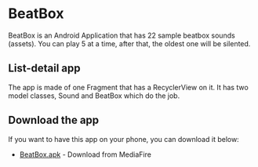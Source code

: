 # BeatBox

BeatBox is an Android Application that has 22 sample beatbox sounds (assets). You can play 5 at a time, after that,
the oldest one will be silented.

## List-detail app

The app is made of one Fragment that has a RecyclerView on it. It has two model classes, Sound and BeatBox which
do the job.

## Download the app

If you want to have this app on your phone, you can download it below:
* [BeatBox.apk](http://www.mediafire.com/file/f2r5uy9cuq2rsv2/BeatBox.apk) - Download from MediaFire
